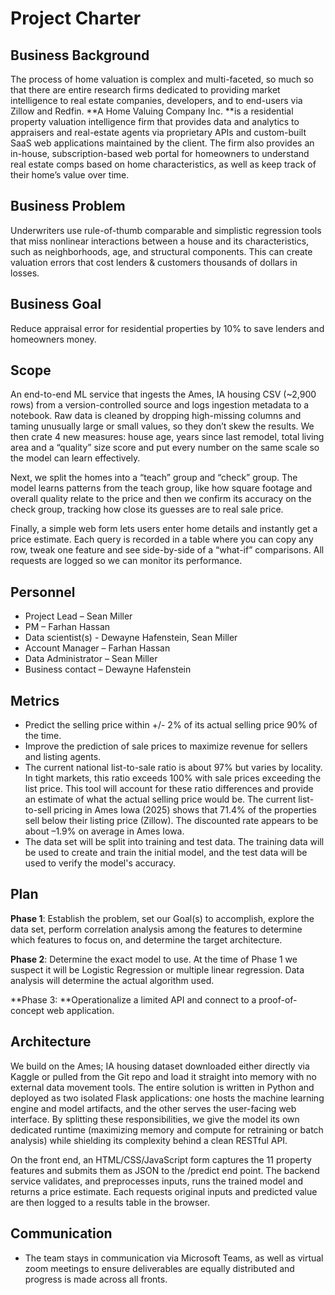 # Project Charter

## Business Background

The process of home valuation is complex and multi-faceted, so much so that there are entire research firms dedicated to providing market intelligence to real estate companies, developers, and to end-users via Zillow and Redfin. **A Home Valuing Company Inc. **is a residential property valuation intelligence firm that provides data and analytics to appraisers and real-estate agents via proprietary APIs and custom-built SaaS web applications maintained by the client. The firm also provides an in-house, subscription-based web portal for homeowners to understand real estate comps based on home characteristics, as well as keep track of their home’s value over time.

## Business Problem

Underwriters use rule-of-thumb comparable and simplistic regression tools that miss nonlinear interactions between a house and its characteristics, such as neighborhoods, age, and structural components. This can create valuation errors that cost lenders & customers thousands of dollars in losses.

## Business Goal

Reduce appraisal error for residential properties by 10% to save lenders and homeowners money.

## Scope

An end-to-end ML service that ingests the Ames, IA housing CSV (~2,900 rows) from a version-controlled source and logs ingestion metadata to a notebook. Raw data is cleaned by dropping high-missing columns and taming unusually large or small values, so they don’t skew the results. We then crate 4 new measures: house age, years since last remodel, total living area and a “quality” size score and put every number on the same scale so the model can learn effectively.

Next, we split the homes into a “teach” group and “check” group. The model learns patterns from the teach group, like how square footage and overall quality relate to the price and then we confirm its accuracy on the check group, tracking how close its guesses are to real sale price.

Finally, a simple web form lets users enter home details and instantly get a price estimate. Each query is recorded in a table where you can copy any row, tweak one feature and see side-by-side of a “what-if” comparisons. All requests are logged so we can monitor its performance.

## Personnel

- Project Lead – Sean Miller
- PM – Farhan Hassan
- Data scientist(s) - Dewayne Hafenstein, Sean Miller
- Account Manager – Farhan Hassan
- Data Administrator – Sean Miller
- Business contact – Dewayne Hafenstein

## Metrics

- Predict the selling price within +/- 2% of its actual selling price 90% of the time.
- Improve the prediction of sale prices to maximize revenue for sellers and listing agents.
- The current national list-to-sale ratio is about 97% but varies by locality. In tight markets, this ratio exceeds 100% with sale prices exceeding the list price. This tool will account for these ratio differences and provide an estimate of what the actual selling price would be. The current list-to-sell pricing in Ames Iowa (2025) shows that 71.4% of the properties sell below their listing price (Zillow). The discounted rate appears to be about –1.9% on average in Ames Iowa.
- The data set will be split into training and test data. The training data will be used to create and train the initial model, and the test data will be used to verify the model's accuracy.

## Plan

**Phase 1**: Establish the problem, set our Goal(s) to accomplish, explore the data set, perform correlation analysis among the features to determine which features to focus on, and determine the target architecture.

**Phase 2**: Determine the exact model to use. At the time of Phase 1 we suspect it will be Logistic Regression or multiple linear regression. Data analysis will determine the actual algorithm used.

**Phase 3: **Operationalize a limited API and connect to a proof-of-concept web application.

## Architecture

We build on the Ames; IA housing dataset downloaded either directly via Kaggle or pulled from the Git repo and load it straight into memory with no external data movement tools. The entire solution is written in Python and deployed as two isolated Flask applications: one hosts the machine learning engine and model artifacts, and the other serves the user-facing web interface. By splitting these responsibilities, we give the model its own dedicated runtime (maximizing memory and compute for retraining or batch analysis) while shielding its complexity behind a clean RESTful API.

On the front end, an HTML/CSS/JavaScript form captures the 11 property features and submits them as JSON to the /predict end point. The backend service validates, and preprocesses inputs, runs the trained model and returns a price estimate. Each requests original inputs and predicted value are then logged to a results table in the browser.

## Communication

- The team stays in communication via Microsoft Teams, as well as virtual zoom meetings to ensure deliverables are equally distributed and progress is made across all fronts.
